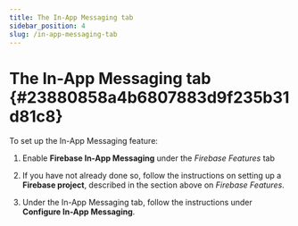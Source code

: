 ```yaml
---
title: The In-App Messaging tab
sidebar_position: 4
slug: /in-app-messaging-tab
---
```




# The In-App Messaging tab {#23880858a4b6807883d9f235b31d81c8}


To set up the In-App Messaging feature:


1. Enable **Firebase In-App Messaging** under the _Firebase Features_ tab


2. If you have not already done so, follow the instructions on setting up a **Firebase project**, described in the section above on _Firebase Features_.


3. Under the In-App Messaging tab, follow the instructions under **Configure In-App Messaging**.

